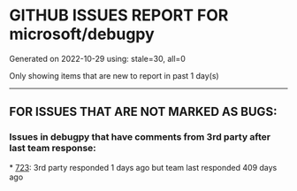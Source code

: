
# GITHUB ISSUES REPORT FOR microsoft/debugpy


Generated on 2022-10-29 using: stale=30, all=0


Only showing items that are new to report in past 1 day(s)


---

## FOR ISSUES THAT ARE NOT MARKED AS BUGS:


### Issues in debugpy that have comments from 3rd party after last team response:


\* [723](https://github.com/microsoft/debugpy/issues/723 "Provide public API to attach debugger in excepthook and see unhandled exception"): 3rd party responded 1 days ago but team last responded 409 days ago
